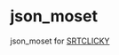 # json_moset
json_moset for [SRTCLICKY](https://github.com/endang-ismaya/IRS-YPN/releases/tag/srt_clicky_v020)
